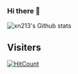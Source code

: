 ### Hi there 👋

![xn213's Github stats](https://github-readme-stats.vercel.app/api?username=xn213&show_icons=true&theme=gruvbox)

## Visiters

[![HitCount](http://hits.dwyl.com/xn213/xn213.svg)](http://hits.dwyl.com/xn213/xn213)

<!--
**xn213/xn213** is a ✨ _special_ ✨ repository because its `README.md` (this file) appears on your GitHub profile.

Here are some ideas to get you started:

- 🔭 I’m currently working on ...
- 🌱 I’m currently learning ...
- 👯 I’m looking to collaborate on ...
- 🤔 I’m looking for help with ...
- 💬 Ask me about ...
- 📫 How to reach me: ...
- 😄 Pronouns: ...
- ⚡ Fun fact: ...
-->


